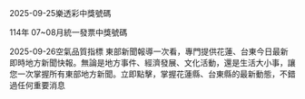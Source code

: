 
2025-09-25樂透彩中獎號碼

                                
114年 07~08月統一發票中獎號碼
                             
2025-09-26空氣品質指標
                              東部新聞報導一次看，專門提供花蓮、台東今日最新即時地方新聞快報。無論是地方事件、經濟發展、文化活動，還是生活大小事，讓您一次掌握所有東部地方新聞。立即點擊，掌握花蓮縣、台東縣的最新動態，不錯過任何重要消息